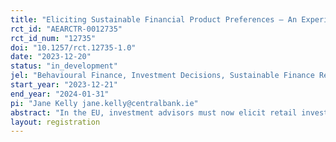 ```yaml
---
title: "Eliciting Sustainable Financial Product Preferences – An Experimental Approach"
rct_id: "AEARCTR-0012735"
rct_id_num: "12735"
doi: "10.1257/rct.12735-1.0"
date: "2023-12-20"
status: "in_development"
jel: "Behavioural Finance, Investment Decisions, Sustainable Finance Regulation"
start_year: "2023-12-21"
end_year: "2024-01-31"
pi: "Jane Kelly jane.kelly@centralbank.ie"
abstract: "In the EU, investment advisors must now elicit retail investors’ sustainability preferences (ESMA Guidelines Sep 2022).  Through an online trial with survey participants, we intend to test a number of alternative question sets to elicit sustainability preferences with a view to experimentally testing which version most closely matches revealed preferences from an investment game. We will also check which question set is associated with greater understanding of sustainable investments among the survey panel. Our results will aid discussions around the guidelines, which ultimately have the potential to shape household portfolio allocations to sustainable finance."
layout: registration
---
```


